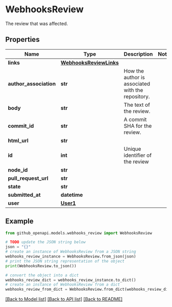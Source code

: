 # WebhooksReview

The review that was affected.

## Properties

Name | Type | Description | Notes
------------ | ------------- | ------------- | -------------
**links** | [**WebhooksReviewLinks**](WebhooksReviewLinks.md) |  | 
**author_association** | **str** | How the author is associated with the repository. | 
**body** | **str** | The text of the review. | 
**commit_id** | **str** | A commit SHA for the review. | 
**html_url** | **str** |  | 
**id** | **int** | Unique identifier of the review | 
**node_id** | **str** |  | 
**pull_request_url** | **str** |  | 
**state** | **str** |  | 
**submitted_at** | **datetime** |  | 
**user** | [**User1**](User1.md) |  | 

## Example

```python
from github_openapi.models.webhooks_review import WebhooksReview

# TODO update the JSON string below
json = "{}"
# create an instance of WebhooksReview from a JSON string
webhooks_review_instance = WebhooksReview.from_json(json)
# print the JSON string representation of the object
print(WebhooksReview.to_json())

# convert the object into a dict
webhooks_review_dict = webhooks_review_instance.to_dict()
# create an instance of WebhooksReview from a dict
webhooks_review_from_dict = WebhooksReview.from_dict(webhooks_review_dict)
```
[[Back to Model list]](../README.md#documentation-for-models) [[Back to API list]](../README.md#documentation-for-api-endpoints) [[Back to README]](../README.md)


